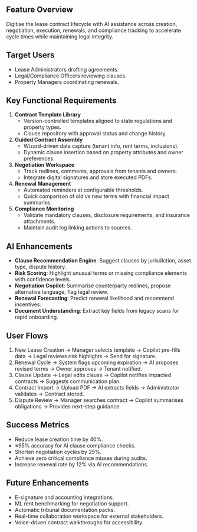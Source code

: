 ## Feature Overview
Digitise the lease contract lifecycle with AI assistance across creation, negotiation, execution, renewals, and compliance tracking to accelerate cycle times while maintaining legal integrity.

## Target Users
- Lease Administrators drafting agreements.
- Legal/Compliance Officers reviewing clauses.
- Property Managers coordinating renewals.

## Key Functional Requirements
1. **Contract Template Library**
   - Version-controlled templates aligned to state regulations and property types.
   - Clause repository with approval status and change history.
2. **Guided Contract Assembly**
   - Wizard-driven data capture (tenant info, rent terms, inclusions).
   - Dynamic clause insertion based on property attributes and owner preferences.
3. **Negotiation Workspace**
   - Track redlines, comments, approvals from tenants and owners.
   - Integrate digital signatures and store executed PDFs.
4. **Renewal Management**
   - Automated reminders at configurable thresholds.
   - Quick comparison of old vs new terms with financial impact summaries.
5. **Compliance Monitoring**
   - Validate mandatory clauses, disclosure requirements, and insurance attachments.
   - Maintain audit log linking actions to sources.

## AI Enhancements
- **Clause Recommendation Engine**: Suggest clauses by jurisdiction, asset type, dispute history.
- **Risk Scoring**: Highlight unusual terms or missing compliance elements with confidence levels.
- **Negotiation Copilot**: Summarise counterparty redlines, propose alternative language, flag legal review.
- **Renewal Forecasting**: Predict renewal likelihood and recommend incentives.
- **Document Understanding**: Extract key fields from legacy scans for rapid onboarding.

## User Flows
1. New Lease Creation → Manager selects template → Copilot pre-fills data → Legal reviews risk highlights → Send for signature.
2. Renewal Cycle → System flags upcoming expiration → AI proposes revised terms → Owner approves → Tenant notified.
3. Clause Update → Legal edits clause → Copilot notifies impacted contracts → Suggests communication plan.
4. Contract Import → Upload PDF → AI extracts fields → Administrator validates → Contract stored.
5. Dispute Review → Manager searches contract → Copilot summarises obligations → Provides next-step guidance.

## Success Metrics
- Reduce lease creation time by 40%.
- ≥95% accuracy for AI clause compliance checks.
- Shorten negotiation cycles by 25%.
- Achieve zero critical compliance misses during audits.
- Increase renewal rate by 12% via AI recommendations.

## Future Enhancements
- E-signature and accounting integrations.
- ML rent benchmarking for negotiation support.
- Automatic tribunal documentation packs.
- Real-time collaboration workspace for external stakeholders.
- Voice-driven contract walkthroughs for accessibility.
